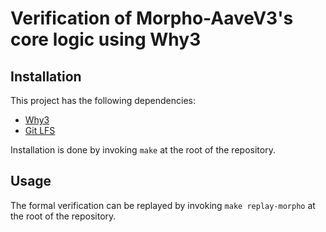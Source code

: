 # Verification of Morpho-AaveV3's core logic using Why3

## Installation

This project has the following dependencies:
- [Why3](https://why3.lri.fr/)
- [Git LFS](https://git-lfs.com/)

Installation is done by invoking `make` at the root of the repository.

## Usage

The formal verification can be replayed by invoking `make replay-morpho` at the root of the repository.
